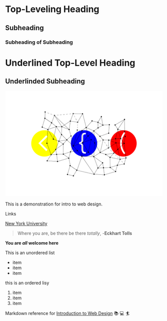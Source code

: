 # Top-Leveling Heading
## Subheading
### Subheading of Subheading

Underlined Top-Level Heading
============================

Underlinded Subheading
----------------------

![network brackets illustration](network-brackets.png)

This is a demonstration for intro to web design. 

Links

[New York University](https://www.nyu.edu/)

> Where you are, be there be there *totally*, -**Eckhart Tolls**

**You are *all* welcome here**

This is an unordered list
- item
- item
- item

this is an ordered lisy

1. item
2. item
3. item

Markdown reference for [Introduction to Web Design](https://cs.nyu.edu/courses/fall24/CSCI-UA.0004-004/assignments/) :books: :computer: :surfer:
